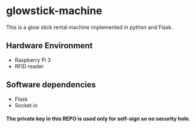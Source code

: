 # glowstick-machine

This is a glow stick rental machine implemented in python and Flask.

## Hardware Environment
- Raspberry Pi 3
- RFID reader

## Software dependencies
- Flask
- Socket.io

#### The private key in this REPO is used only for self-sign so no security hole.
